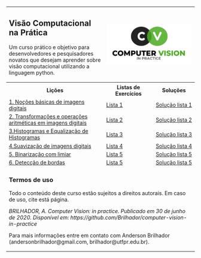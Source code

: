 <!-- # Visão Computacional na Prática -->
<!-- ### Computer Vision In Practice [Course-PT-BR] -->

<table width="100%" border="0" aling="center">
<tr>
    <td>
        <H2>Visão Computacional na Prática</H2>
        <p>Um curso prático e objetivo para desenvolvedores e pesquisadores novatos que desejam aprender sobre visão computacional utilizando a linguagem python.</p>
    </td>
    <td colspan="2">
        <img src="/figures/logo-cvp.png" align="center" alt="" width="100%"/>
    </td>
</tr>
<tr>
    <th>
    Lições
    </th>
    <th>
    Listas de Exercícios
    </th>
    <th>
    Soluções
    </th>
</tr>
<tr>
    <td>
    <a href="https://github.com/Brilhador/computer-vision-in-practice/blob/master/image-processing/a-lesson/01-image-basics.ipynb">1. Noções básicas de imagens digitais</a>
    </td>
    <td>
    <a href="https://github.com/Brilhador/computer-vision-in-practice/blob/master/image-processing/b-questions/01-image-basic-questions.ipynb">Lista 1</a>
    </td>
    <td>
    <a href="https://github.com/Brilhador/computer-vision-in-practice/blob/master/image-processing/c-questions%20solved/01-image-basic-solved.ipynb">Solução lista 1</a>
    </td>
</tr>
<tr>
    <td>
    <a href="https://github.com/Brilhador/computer-vision-in-practice/blob/master/image-processing/a-lesson/02-image-transformations.ipynb">2. Transformações e operações aritméticas em imagens digitais </a>
    </td>
    <td>
    <a href="https://github.com/Brilhador/computer-vision-in-practice/blob/master/image-processing/b-questions/02-image-transformations-questions.ipynb">Lista 2</a>
    </td>
    <td>
    <a href="https://github.com/Brilhador/computer-vision-in-practice/blob/master/image-processing/c-questions%20solved/02-image-transformations-solved.ipynb">Solução lista 2</a>
    </td>
</tr>
<tr>
    <td>
    <a href="https://github.com/Brilhador/computer-vision-in-practice/blob/master/image-processing/a-lesson/03-image-histograms.ipynb">3.Histogramas e Equalização de Histogramas</a>
    </td>
    <td>
    <a href="https://github.com/Brilhador/computer-vision-in-practice/blob/master/image-processing/b-questions/03-image-histogram-questions.ipynb">Lista 3</a>
    </td>
    <td>
    <a href="https://github.com/Brilhador/computer-vision-in-practice/blob/master/image-processing/c-questions%20solved/03-image-histogram-solved.ipynb">Solução lista 3</a>
    </td>
</tr>
<tr>
    <td>
    <a href="https://github.com/Brilhador/computer-vision-in-practice/blob/master/image-processing/a-lesson/04-image-blurring.ipynb">4.Suavização de imagens digitais</a>
    </td>
    <td>
    <a href="https://github.com/Brilhador/computer-vision-in-practice/blob/master/image-processing/b-questions/04.image-blurring-questions.ipynb">Lista 4</a>
    </td>
    <td>
    <a href="https://github.com/Brilhador/computer-vision-in-practice/blob/master/image-processing/c-questions%20solved/04.image-blurring-solved.ipynb">Solução lista 4</a>
    </td>
</tr>
<tr>
    <td>
    <a href="https://github.com/Brilhador/computer-vision-in-practice/blob/master/image-processing/a-lesson/05-image-thresholding.ipynb">5. Binarização com limiar</a>
    </td>
    <td>
    <a href="https://github.com/Brilhador/computer-vision-in-practice/blob/master/image-processing/b-questions/05-image-thresholding-questions.ipynb">Lista 5</a>
    </td>
    <td>
    <a href="https://github.com/Brilhador/computer-vision-in-practice/blob/master/image-processing/c-questions%20solved/05-image-thresholding-solved.ipynb">Solução lista 5</a>
    </td>
</tr>
<tr>
    <td>
    <a href="https://github.com/Brilhador/computer-vision-in-practice/blob/master/image-processing/a-lesson/06-image-edge-detection.ipynb">6. Detecção de bordas</a>
    </td>
    <td>
    <a href="https://github.com/Brilhador/computer-vision-in-practice/blob/master/image-processing/b-questions/06-image-edge-questions.ipynb">Lista 5</a>
    </td>
    <td>
    <a href="https://github.com/Brilhador/computer-vision-in-practice/blob/master/image-processing/c-questions%20solved/06-image-edge-solved.ipynb">Solução lista 5</a>
    </td>
</tr>
<tr>
    <td colspan="3">
        <H3>Termos de uso</H3>
        <p>Todo o conteúdo deste curso estão sujeitos a direitos autorais. Em caso de uso, cite está página.</p>
        <p><em>BRILHADOR, A. Computer Vision: in practice. Publicado em 30 de junho de 2020. Disponível em: https://github.com/Brilhador/computer-vision-in-practice</em></p>
        <p>Para mais informações entre em contato com Anderson Brilhador (andersonbrilhador@gmail.com, brilhador@utfpr.edu.br).</p>
    </td>
</tr>
</table>